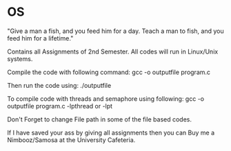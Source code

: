 # OS
"Give a man a fish, and you feed him for a day. Teach a man to fish, and you feed him for a lifetime."

Contains all Assignments of 2nd Semester.
All codes will run in Linux/Unix systems.

Compile the code with following command:
gcc -o outputfile program.c

Then run the code using:
./outputfile

To compile code with threads and semaphore using following:
gcc -o outputfile program.c -lpthread or -lpt

Don't Forget to change File path in some of the file based codes.

If I have saved your ass by giving all assignments then you can Buy me a Nimbooz/Samosa at the University Cafeteria.
